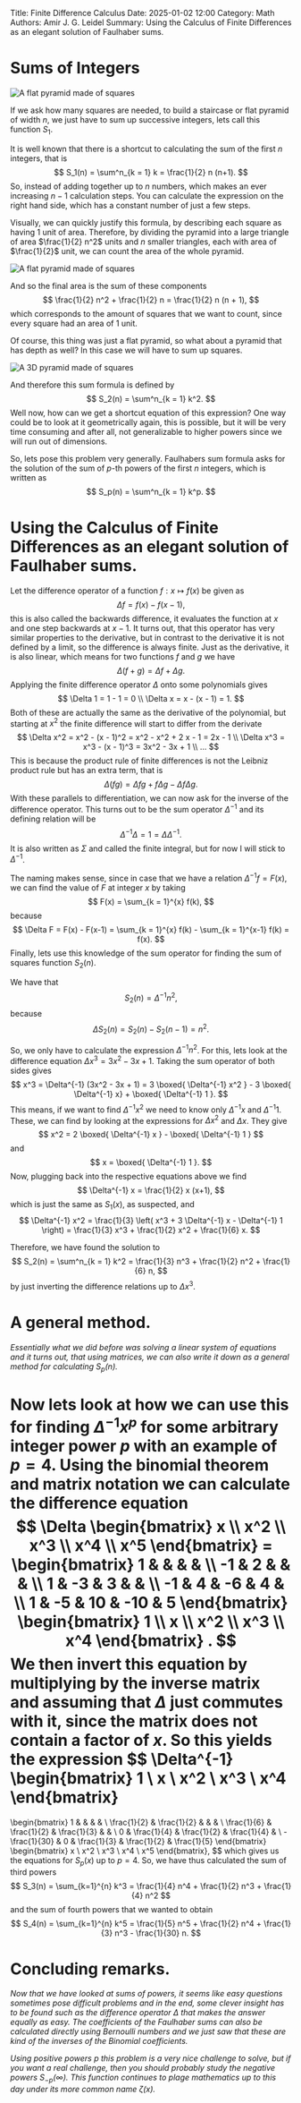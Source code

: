 Title: Finite Difference Calculus
Date: 2025-01-02 12:00
Category: Math
Authors: Amir J. G. Leidel
Summary: Using the Calculus of Finite Differences as an elegant solution of Faulhaber sums.

# Sums of Integers

![A flat pyramid made of squares](../images/pyramid-white.svg 'A flat pyramid made of squares')

If we ask how many squares are needed, to build a staircase or flat pyramid of width $n$, we just have to sum up successive integers, lets call this function $S_1$.

It is well known that there is a shortcut to calculating the sum of the first $n$ integers, that is
$$
	S_1(n) = \sum^n_{k = 1} k = \frac{1}{2} n (n+1).
$$
So, instead of adding together up to $n$ numbers, which makes an ever increasing $n-1$ calculation steps. You can calculate the expression on the right hand side, which has a constant number of just a few steps. 

Visually, we can quickly justify this formula, by describing each square as having $1$ unit of area. Therefore,  by dividing the pyramid into a large triangle of area $\frac{1}{2} n^2$ units and $n$ smaller triangles, each with area of $\frac{1}{2}$ unit, we can count the area of the whole pyramid.

![A flat pyramid made of squares](../images/pyramid-decomposed-white.svg 'A flat pyramid made of squares')

And so the final area is the sum of these components
$$
	\frac{1}{2} n^2 + \frac{1}{2} n = \frac{1}{2} n (n + 1),
$$
which corresponds to the amount of squares that we want to count, since every square had an area of $1$ unit.

Of course, this thing was just a flat pyramid, so what about a pyramid that has depth as well? In this case we will have to sum up squares.

![A 3D pyramid made of squares](../images/pyramid-3d-white.svg 'A 3D pyramid made of squares')

And therefore this sum formula is defined by
$$
	S_2(n) = \sum^n_{k = 1} k^2.
$$
Well now, how can we get a shortcut equation of this expression? One way could be to look at it geometrically again, this is possible, but it will be very time consuming and after all, not generalizable to higher powers since we will run out of dimensions.

So, lets pose this problem very generally. Faulhabers sum formula asks for the solution of the sum of $p$-th powers of the first $n$ integers, which is written as 
$$
	S_p(n) = \sum^n_{k = 1} k^p.
$$

# Using the Calculus of Finite Differences as an elegant solution of Faulhaber sums.

Let the difference operator of a function $f: x \mapsto f(x)$ be given as
$$
	\Delta f = f(x) - f(x-1),
$$
this is also called the backwards difference, it evaluates the function at $x$ and one step backwards at $x-1$. It turns out, that this operator has very similar properties to the derivative, but in contrast to the derivative it is not defined by a limit, so the difference is always finite. Just as the derivative, it is also linear, which means for two functions $f$ and $g$ we have
$$
	\Delta (f + g) = \Delta f + \Delta g.
$$
Applying the finite difference operator $\Delta$ onto some polynomials gives
$$
	\Delta 1 = 1 - 1 = 0 \\
	\Delta x = x - (x - 1) = 1.
$$
Both of these are actually the same as the derivative of the polynomial, but starting at $x^2$ the finite difference will start to differ from the derivate
$$
	\Delta x^2 = x^2 - (x - 1)^2 = x^2 - x^2 + 2 x - 1 = 2x - 1 \\
	\Delta x^3 = x^3 - (x - 1)^3 = 3x^2 - 3x + 1 \\
	...
$$
This is because the product rule of finite differences is not the Leibniz product rule but has an extra term, that is
$$
	\Delta (f g) = \Delta f g + f \Delta g - \Delta f \Delta g.
$$
With these parallels to differentiation, we can now ask for the inverse of the difference operator.
This turns out to be the sum operator $\Delta^{-1}$ and its defining relation will be 
$$
	\Delta^{-1} \Delta = 1 = \Delta \Delta^{-1}.
$$ 
It is also written as $\Sigma$ and called the finite integral, but for now I will stick to $\Delta^{-1}$.

The naming makes sense, since in case that we have a relation $\Delta^{-1} f = F(x)$, we can find the value of $F$ at integer $x$ by taking 
$$
	F(x) = \sum_{k = 1}^{x} f(k),
$$
because
$$
	\Delta F = F(x) - F(x-1) = \sum_{k = 1}^{x} f(k) - \sum_{k = 1}^{x-1} f(k) = f(x).
$$
Finally, lets use this knowledge of the sum operator for finding the sum of squares function $S_2(n)$. 

We have that
$$
	S_2(n) = \Delta^{-1} n^2, 
$$
because 
$$
	\Delta S_2(n) = S_2(n) - S_2(n-1) = n^2.
$$

So, we only have to calculate the expression $\Delta^{-1} n^2$. For this, lets look at the difference equation $\Delta x^3 = 3x^2 - 3x + 1$. Taking the sum operator of both sides gives
$$
	x^3 = \Delta^{-1} (3x^2 - 3x + 1) = 3 \boxed{ \Delta^{-1} x^2 } - 3 \boxed{ \Delta^{-1} x} + \boxed{ \Delta^{-1} 1 }.
$$
This means, if we want to find $\Delta^{-1} x^2$ we need to know only $\Delta^{-1} x$ and $\Delta^{-1} 1$. These, we can find by looking at the expressions for $\Delta x^2$ and $\Delta x$. They give
$$
	x^2 = 2 \boxed{ \Delta^{-1} x } - \boxed{ \Delta^{-1} 1 }
$$
and
$$
	x = \boxed{ \Delta^{-1} 1 }.
$$
Now, plugging back into the respective equations above we find
$$
	\Delta^{-1} x = \frac{1}{2} x (x+1),
$$
which is just the same as $S_1(x)$, as suspected, and
$$
	\Delta^{-1} x^2 = \frac{1}{3} \left( x^3 + 3 \Delta^{-1} x - \Delta^{-1} 1 \right) = \frac{1}{3} x^3 + \frac{1}{2} x^2 + \frac{1}{6} x.
$$

Therefore, we have found the solution to 
$$
	S_2(n) = \sum^n_{k = 1} k^2 = \frac{1}{3} n^3 + \frac{1}{2} n^2 + \frac{1}{6} n,
$$
by just inverting the difference relations up to $\Delta x^{3}$. 

# A general method.

_Essentially what we did before was solving a linear system of equations and it turns out, that using matrices, we can also write it down as a general method for calculating $S_p(n)$._

Now lets look at how we can use this for finding $\Delta^{-1} x^p$ for some arbitrary integer power $p$ with an example of $p = 4$. Using the binomial theorem and matrix notation we can calculate the difference equation 
$$
\Delta 
\begin{bmatrix}
	x \\
	x^2 \\
	x^3 \\
	x^4 \\
	x^5
\end{bmatrix} = 
\begin{bmatrix}
1 &  &   &   & \\
-1 & 2 &  &   & \\
1 & -3 & 3 &  & \\
-1 & 4 & -6 & 4 &   \\
1 & -5 & 10 & -10 & 5 
\end{bmatrix}
\begin{bmatrix}
	1 \\
	x \\
	x^2 \\
	x^3 \\
	x^4
\end{bmatrix} .
$$
We then invert this equation by multiplying by the inverse matrix and assuming that $\Delta$ just commutes with it, since the matrix does not contain a factor of $x$. So this yields the expression
$$
\Delta^{-1}
\begin{bmatrix}
	1 \\
	x \\
	x^2 \\
	x^3 \\
	x^4
\end{bmatrix}
=
\begin{bmatrix}
1 &  &   &   & \\
\frac{1}{2} & \frac{1}{2} &  &   & \\
\frac{1}{6} & \frac{1}{2} & \frac{1}{3} &  & \\
0 & \frac{1}{4} & \frac{1}{2} & \frac{1}{4} &   \\
-\frac{1}{30} & 0 & \frac{1}{3} & \frac{1}{2} & \frac{1}{5} 
\end{bmatrix}
\begin{bmatrix}
	x \\
	x^2 \\
	x^3 \\
	x^4 \\
	x^5
\end{bmatrix},
$$
which gives us the equations for $S_p(x)$ up to $p=4$. So, we have thus calculated the sum of third powers
$$
	S_3(n) = \sum_{k=1}^{n} k^3 = \frac{1}{4} n^4 + \frac{1}{2} n^3 + \frac{1}{4} n^2
$$
and the sum of fourth powers that we wanted to obtain
$$
	S_4(n) = \sum_{k=1}^{n} k^5 = \frac{1}{5} n^5 + \frac{1}{2} n^4 + \frac{1}{3} n^3 - \frac{1}{30} n.
$$

# Concluding remarks.

_Now that we have looked at sums of powers, it seems like easy questions sometimes pose difficult problems and in the end, some clever insight has to be found such as the difference operator $\Delta$ that makes the answer equally as easy. The coefficients of the Faulhaber sums can also be calculated directly using Bernoulli numbers and we just saw that these are kind of the inverses of the Binomial coefficients._

_Using positive powers $p$ this problem is a very nice challenge to solve, but if you want a real challenge, then you should probably study the negative powers $S_{-p}(\infty)$. This function continues to plage mathematics up to this day under its more common name $\zeta(x)$._
